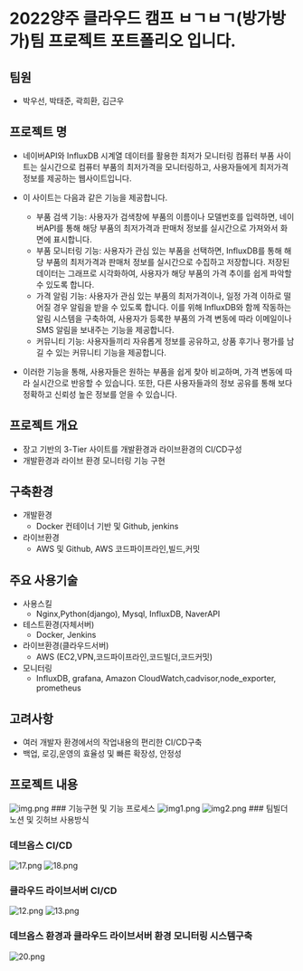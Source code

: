 # 2022양주 클라우드 캠프 ㅂㄱㅂㄱ(방가방가)팀 프로젝트 포트폴리오 입니다.

## 팀원
- 박우선, 박태준, 곽희환, 김근우

## 프로젝트 명
- 네이버API와 InfluxDB 시계열 데이터를 활용한 최저가 모니터링 컴퓨터 부품 사이트는 실시간으로 컴퓨터 부품의 최저가격을 모니터링하고, 사용자들에게 최저가격 정보를 제공하는 웹사이트입니다.
- 이 사이트는 다음과 같은 기능을 제공합니다.
  -  부품 검색 기능: 사용자가 검색창에 부품의 이름이나 모델번호를 입력하면, 네이버API를 통해 해당 부품의 최저가격과 판매처 정보를 실시간으로 가져와서 화면에 표시합니다.
  -  부품 모니터링 기능: 사용자가 관심 있는 부품을 선택하면, InfluxDB를 통해 해당 부품의 최저가격과 판매처 정보를 실시간으로 수집하고 저장합니다. 저장된 데이터는 그래프로 시각화하여, 사용자가 해당 부품의 가격 추이를 쉽게 파악할 수 있도록 합니다.
  -  가격 알림 기능: 사용자가 관심 있는 부품의 최저가격이나, 일정 가격 이하로 떨어질 경우 알림을 받을 수 있도록 합니다. 이를 위해 InfluxDB와 함께 작동하는 알림 시스템을 구축하여, 사용자가 등록한 부품의 가격 변동에 따라 이메일이나 SMS 알림을 보내주는 기능을 제공합니다.
  -  커뮤니티 기능: 사용자들끼리 자유롭게 정보를 공유하고, 상품 후기나 평가를 남길 수 있는 커뮤니티 기능을 제공합니다.

- 이러한 기능을 통해, 사용자들은 원하는 부품을 쉽게 찾아 비교하며, 가격 변동에 따라 실시간으로 반응할 수 있습니다. 또한, 다른 사용자들과의 정보 공유를 통해 보다 정확하고 신뢰성 높은 정보를 얻을 수 있습니다.

## 프로젝트 개요
- 장고 기반의 3-Tier 사이트를 개발환경과 라이브환경의 CI/CD구성
- 개발환경과 라이브 환경 모니터링 기능 구현

## 구축환경
- 개발환경
  - Docker 컨테이너 기반 및 Github, jenkins
- 라이브환경
  - AWS 및 Github, AWS 코드파이프라인,빌드,커밋

## 주요 사용기술
 - 사용스킬
   - Nginx,Python(django), Mysql, InfluxDB, NaverAPI
 - 테스트환경(자체서버)
   - Docker, Jenkins
 - 라이브환경(클라우드서버)
   - AWS (EC2,VPN,코드파이프라인,코드빌더,코드커밋)
 - 모니터링
   - InfluxDB, grafana, Amazon CloudWatch,cadvisor,node_exporter, prometheus

## 고려사항
 - 여러 개발자 환경에서의 작업내용의 편리한 CI/CD구축
 - 백업, 로깅,운영의 효율성 및 빠른 확장성, 안정성

## 프로젝트 내용

<img alt="img.png" src="MD.IMG/img.png"/>
### 기능구현 및 기능 프로세스
<img alt="img1.png" src="MD.IMG/img1.png"/>
<img alt="img2.png" src="MD.IMG/img2.png"/>
### 팀빌더 노션 및 깃허브 사용방식

### 데브옵스 CI/CD
<img alt="17.png" src="MD.IMG/17.png"/>
<img alt="18.png" src="MD.IMG/18.png"/>

### 클라우드 라이브서버 CI/CD
<img alt="12.png" src="MD.IMG/12.png"/>
<img alt="13.png" src="MD.IMG/13.png"/>

### 데브옵스 환경과 클라우드 라이브서버 환경 모니터링 시스템구축

<img alt="20.png" src="MD.IMG/20.png"/>